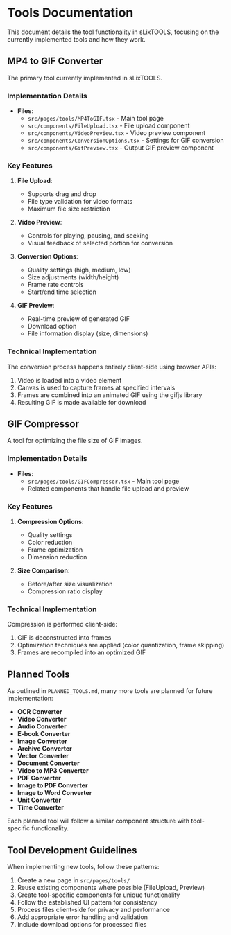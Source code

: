 # Tools Documentation

This document details the tool functionality in sLixTOOLS, focusing on the currently implemented tools and how they work.

## MP4 to GIF Converter

The primary tool currently implemented in sLixTOOLS.

### Implementation Details

- **Files**: 
  - `src/pages/tools/MP4ToGIF.tsx` - Main tool page
  - `src/components/FileUpload.tsx` - File upload component
  - `src/components/VideoPreview.tsx` - Video preview component
  - `src/components/ConversionOptions.tsx` - Settings for GIF conversion
  - `src/components/GifPreview.tsx` - Output GIF preview component

### Key Features

1. **File Upload**:
   - Supports drag and drop
   - File type validation for video formats
   - Maximum file size restriction

2. **Video Preview**:
   - Controls for playing, pausing, and seeking
   - Visual feedback of selected portion for conversion

3. **Conversion Options**:
   - Quality settings (high, medium, low)
   - Size adjustments (width/height)
   - Frame rate controls
   - Start/end time selection

4. **GIF Preview**:
   - Real-time preview of generated GIF
   - Download option
   - File information display (size, dimensions)

### Technical Implementation

The conversion process happens entirely client-side using browser APIs:
1. Video is loaded into a video element
2. Canvas is used to capture frames at specified intervals
3. Frames are combined into an animated GIF using the gifjs library
4. Resulting GIF is made available for download

## GIF Compressor

A tool for optimizing the file size of GIF images.

### Implementation Details

- **Files**:
  - `src/pages/tools/GIFCompressor.tsx` - Main tool page
  - Related components that handle file upload and preview

### Key Features

1. **Compression Options**:
   - Quality settings
   - Color reduction
   - Frame optimization
   - Dimension reduction

2. **Size Comparison**:
   - Before/after size visualization
   - Compression ratio display

### Technical Implementation

Compression is performed client-side:
1. GIF is deconstructed into frames
2. Optimization techniques are applied (color quantization, frame skipping)
3. Frames are recompiled into an optimized GIF

## Planned Tools

As outlined in `PLANNED_TOOLS.md`, many more tools are planned for future implementation:

- **OCR Converter**
- **Video Converter**
- **Audio Converter**
- **E-book Converter**
- **Image Converter**
- **Archive Converter**
- **Vector Converter**
- **Document Converter**
- **Video to MP3 Converter**
- **PDF Converter**
- **Image to PDF Converter**
- **Image to Word Converter**
- **Unit Converter**
- **Time Converter**

Each planned tool will follow a similar component structure with tool-specific functionality.

## Tool Development Guidelines

When implementing new tools, follow these patterns:

1. Create a new page in `src/pages/tools/`
2. Reuse existing components where possible (FileUpload, Preview)
3. Create tool-specific components for unique functionality
4. Follow the established UI pattern for consistency
5. Process files client-side for privacy and performance
6. Add appropriate error handling and validation
7. Include download options for processed files
